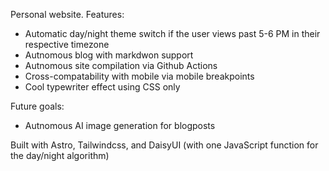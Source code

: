 Personal website.
Features:
- Automatic day/night theme switch if the user views past 5-6 PM in their respective timezone
- Autnomous blog with markdwon support
- Autnomous site compilation via Github Actions
- Cross-compatability with mobile via mobile breakpoints
- Cool typewriter effect using CSS only


Future goals:
- Autnomous AI image generation for blogposts


Built with Astro, Tailwindcss, and DaisyUI (with one JavaScript function for the day/night algorithm)
